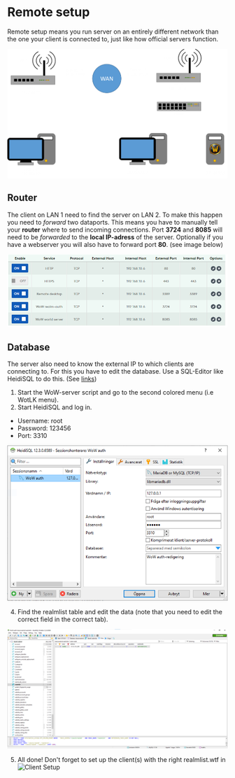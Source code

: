 # Remote setup
Remote setup means you run server on an entirely different network than the one your client is connected to, just like how official servers function.

![NetworkMap](../_media/networkmap.png "Network Map")

## Router
The client on LAN 1 need to find the server on LAN 2. To make this happen you need to *forward* two dataports. This means you have to manually tell your **router** where to send incoming connections. Port **3724** and **8085** will need to be *forwarded* to the **local IP-adress** of the server. Optionally if you have a webserver you will also have to forward port **80**. (see image below)

![Port_forwarding](../_media/portforwarding.png)

## Database
The server also need to know the external IP to which clients are connecting to. For this you have to edit the database. Use a SQL-Editor like HeidiSQL to do this. (See [links](.._pages/Links))

1. Start the WoW-server script and go to the second colored menu (i.e WotLK menu).
2. Start HeidiSQL and log in.
- Username: root
- Password: 123456
- Port: 3310

![Login](../_media/HeidiSQL01.PNG)

4. Find the realmlist table and edit the data (note that you need to edit the correct field in the correct tab).

![Login](../_media/HeidiSQL02.PNG)

5. All done! Don't forget to set up the client(s) with the right realmlist.wtf in ![Client Setup](.._pages/ClientSetup) 
